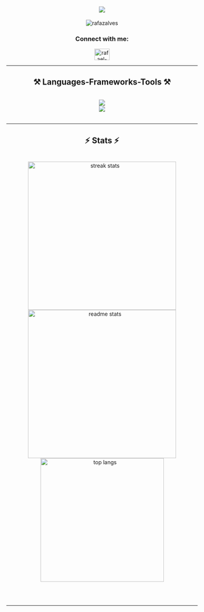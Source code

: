<h1 align="center">
    <img src="https://readme-typing-svg.herokuapp.com/?font=Righteous&size=35&center=true&vCenter=true&width=500&height=70&duration=4000&lines=Hi+There!+👋;+I'm+Rafael+Alves!;" />
</h1>

<p align="center"> <img src="https://komarev.com/ghpvc/?username=rafazalves&label=Profile%20views&color=0e75b6&style=flat" alt="rafazalves" /> </p>

<h3 align="center">Connect with me:</h3>
<div align="center"> 
 <a href="https://linkedin.com/in/rafael-alves238" target="blank"><img align="center" src="https://raw.githubusercontent.com/rahuldkjain/github-profile-readme-generator/master/src/images/icons/Social/linked-in-alt.svg" alt="rafael-alves238" height="30" width="40" /></a>
</div>

 <hr/>
 
<h2 align="center">⚒️ Languages-Frameworks-Tools ⚒️</h2>
<br/>
<div align="center">
    <img src="https://skillicons.dev/icons?i=js,html,css,react,nodejs,java,py,php,c" /><br>
    <img src="https://skillicons.dev/icons?i=vscode,idea,github,gitlab,figma,latex,git,mysql,sqlite,postgres,docker" />
</div>

<br/>
<hr/>

<h2 align="center">⚡ Stats ⚡</h2>
<br>
<div align=center>
  <img width=390 src="https://github-readme-streak-stats-salesp07.vercel.app/?user=rafazalves&count_private=true&theme=react&border_radius=10" alt="streak stats"/>
  <img width=390 src="https://github-readme-stats.vercel.app/api?username=rafazalves&count_private=true&show_icons=true&theme=react&rank_icon=github&border_radius=10" alt="readme stats" />
  <br/>
  <img width=325 align="center" src="https://github-readme-stats.vercel.app/api/top-langs/?username=rafazalves&hide=HTML&langs_count=8&layout=compact&theme=react&border_radius=10&size_weight=0.5&count_weight=0.5&exclude_repo=github-readme-stats" alt="top langs" />
</div>

<br/><br/>

<hr/>

<br/>


